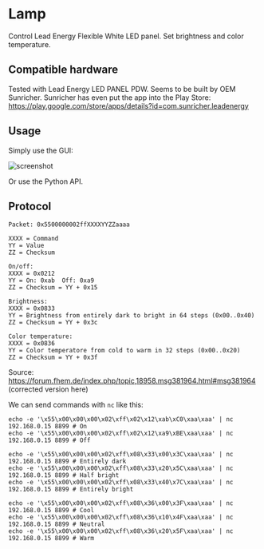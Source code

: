 # Lamp

Control Lead Energy Flexible White LED panel. Set brightness and color temperature.

## Compatible hardware

Tested with Lead Energy LED PANEL PDW. Seems to be built by OEM Sunricher. Sunricher has even put the app into the Play Store: https://play.google.com/store/apps/details?id=com.sunricher.leadenergy

## Usage

Simply use the GUI:

![screenshot](https://user-images.githubusercontent.com/2480569/31863842-a7980c74-b753-11e7-8fbf-abdff9407dd5.png)

Or use the Python API.

## Protocol


```
Packet: 0x5500000002ffXXXXYYZZaaaa

XXXX = Command
YY = Value
ZZ = Checksum

On/off:
XXXX = 0x0212
YY = On: 0xab  Off: 0xa9
ZZ = Checksum = YY + 0x15

Brightness:
XXXX = 0x0833 
YY = Brightness from entirely dark to bright in 64 steps (0x00..0x40)
ZZ = Checksum = YY + 0x3c

Color temperature:
XXXX = 0x0836 
YY = Color temperatore from cold to warm in 32 steps (0x00..0x20)
ZZ = Checksum = YY + 0x3f
```

Source: https://forum.fhem.de/index.php/topic,18958.msg381964.html#msg381964 (corrected version here)

We can send commands with `nc` like this:

```
echo -e '\x55\x00\x00\x00\x02\xff\x02\x12\xab\xC0\xaa\xaa' | nc 192.168.0.15 8899 # On
echo -e '\x55\x00\x00\x00\x02\xff\x02\x12\xa9\xBE\xaa\xaa' | nc 192.168.0.15 8899 # Off

echo -e '\x55\x00\x00\x00\x02\xff\x08\x33\x00\x3C\xaa\xaa' | nc 192.168.0.15 8899 # Entirely dark
echo -e '\x55\x00\x00\x00\x02\xff\x08\x33\x20\x5C\xaa\xaa' | nc 192.168.0.15 8899 # Half bright
echo -e '\x55\x00\x00\x00\x02\xff\x08\x33\x40\x7C\xaa\xaa' | nc 192.168.0.15 8899 # Entirely bright

echo -e '\x55\x00\x00\x00\x02\xff\x08\x36\x00\x3F\xaa\xaa' | nc 192.168.0.15 8899 # Cool
echo -e '\x55\x00\x00\x00\x02\xff\x08\x36\x10\x4F\xaa\xaa' | nc 192.168.0.15 8899 # Neutral
echo -e '\x55\x00\x00\x00\x02\xff\x08\x36\x20\x5F\xaa\xaa' | nc 192.168.0.15 8899 # Warm
```
